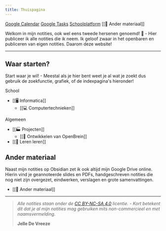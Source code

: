 ```yaml
---
title: Thuispagina
---
```

[Google Calendar](https://calendar.google.com/calendar/u/0/r)   [Google Tasks](https://calendar.google.com/calendar/u/0/r/tasks)  [Schoolplatform](https://erasmusatheneum.smartschool.be/login)  [[📑 Ander materiaal]]

Welkom in mijn notities, ook wel eens tweede hersenen genoemd! 🧠 - Hier publiceer ik alle notities die ik neem. Ik geloof zwaar in het openbaren en publiceren van eigen notities. Daarom deze website! 

---
## Waar starten?
Start waar je wil! - Meestal als je hier bent weet je al wat je zoekt dus gebruik de zoekfunctie, grafiek, of de indexpagina's hieronder!

School
* [[🖥️ Informatica]]
	* [[💻 Computertechnieken]]

Algemeen
* [[🏭 Projecten]]
	* [[🧠 Ontwikkelen van OpenBrein]]
* [[🎒 Leren leren]]

## Ander materiaal
Naast mijn notities op Obsidian zet ik ook altijd mijn Google Drive online. Hierin vind je geannoteerde slides en PDFs, handgeschreven notities die nog niet zijn overgezet, eindwerken, verslagen en grote samenvattingen.
* [[📑 Ander materiaal]]


---



>  *Alle notities staan onder de [CC BY-NC-SA 4.0](https://creativecommons.org/licenses/by-nc-sa/4.0/) licentie. - Kort betekent dit dat je al mijn notities mag gebruiken mits non-commercieel en met naamsvermelding*.
>
>  **Jelle De Vreeze**